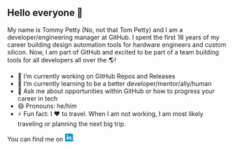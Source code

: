 ## Hello everyone 👋

My name is Tommy Petty (No, not that Tom Petty) and I am a developer/engineering manager at GitHub. I spent the first 18 years of my career building design automation tools for hardware engineers and custom silicon. Now, I am part of GitHub and excited to be part of a team building tools for all developers all over the 🌎!

- 🔭 I’m currently working on GitHub Repos and Releases
- 🌱 I’m currently learning to be a better developer/mentor/ally/human
- 💬 Ask me about opportunities within GitHub or how to progress your career in tech
- 😄 Pronouns: he/him
- ⚡ Fun fact: I ❤️ to travel. When I am not working, I am most likely traveling or planning the next big trip. 

<!-- Actual text -->

You can find me on [![LinkedIn][1.2]][1].

<!-- Icons -->

[1.2]: icons/linkedin.png

<!-- Links to your social media accounts -->

[1]: https://www.linkedin.com/in/tommypetty/

